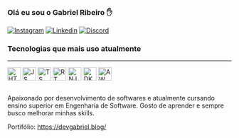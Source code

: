 ### Olá eu sou o Gabriel Ribeiro ✋

[![Instagram](https://img.shields.io/badge/Instagram-E4405F?style=for-the-badge&logo=instagram&logoColor=white)](https://www.instagram.com/gaab__ribeiro/)
[![Linkedin](https://img.shields.io/badge/LinkedIn-0077B5?style=for-the-badge&logo=linkedin&logoColor=white)](https://www.linkedin.com/in/fulldevgabriel/)
[![Discord](https://img.shields.io/badge/Discord-7289DA?style=for-the-badge&logo=discord&logoColor=white)](https://discordapp.com/users/376769904168140811)

### Tecnologias que mais uso atualmente 
<hr>

<div style="display: inline_block">
    <img align='center' alt='HTML5' width='30px' src="https://cdn.jsdelivr.net/gh/devicons/devicon@latest/icons/python/python-original.svg">
    <img align='center' alt='JS' width='30px' src="https://cdn.jsdelivr.net/gh/devicons/devicon@latest/icons/javascript/javascript-original.svg">
    <img align='center' alt='TS' width='30px' src="https://cdn.jsdelivr.net/gh/devicons/devicon@latest/icons/typescript/typescript-original.svg">
    <img align='center' alt='RT' width='30px' src="https://cdn.jsdelivr.net/gh/devicons/devicon@latest/icons/react/react-original.svg">
    <img align='center' alt='NJ' width='30px' src="https://cdn.jsdelivr.net/gh/devicons/devicon@latest/icons/nodejs/nodejs-original-wordmark.svg">
    <img align='center' alt='DK' width='30px' src="https://cdn.jsdelivr.net/gh/devicons/devicon@latest/icons/docker/docker-original.svg">
    <img align='center' alt='AW' width='30px' src="https://cdn.jsdelivr.net/gh/devicons/devicon@latest/icons/amazonwebservices/amazonwebservices-original-wordmark.svg">
  
</div><br/>

Apaixonado por desenvolvimento de softwares e atualmente cursando ensino superior em Engenharia de Software. Gosto de aprender e sempre busco melhorar minhas skills.

Portifólio: https://devgabriel.blog/

